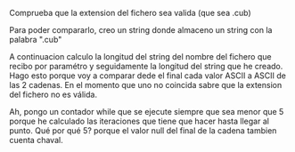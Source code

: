 Comprueba que la extension del fichero sea valida (que sea .cub)

Para poder compararlo, creo un string donde almaceno un string con la palabra ".cub"

A continuacion calculo la longitud del string del nombre del fichero que recibo por paramétro y seguidamente la longitud del string que he creado. Hago esto porque voy a comparar dede el final cada valor ASCII a ASCII de las 2 cadenas. En el momento que uno no coincida sabre que la extension del fichero no es válida.

Ah, pongo un contador while que se ejecute siempre que sea menor que 5 porque he calculado las iteraciones que tiene que hacer hasta llegar al punto. Qué por qué 5? porque el valor null del final de la cadena tambien cuenta chaval.

